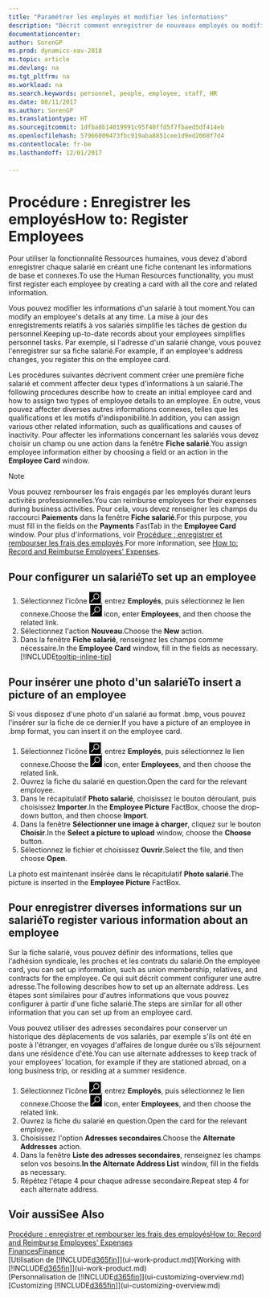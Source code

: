```yaml
---
title: "Paramétrer les employés et modifier les informations"
description: "Décrit comment enregistrer de nouveaux employés ou modifier les informations concernant ceux existants."
documentationcenter: 
author: SorenGP
ms.prod: dynamics-nav-2018
ms.topic: article
ms.devlang: na
ms.tgt_pltfrm: na
ms.workload: na
ms.search.keywords: personnel, people, employee, staff, HR
ms.date: 08/11/2017
ms.author: SorenGP
ms.translationtype: HT
ms.sourcegitcommit: 1dfba8b14019991c95f40ffd5f7fbaed5df414eb
ms.openlocfilehash: 57966009473fbc919aba8851cee1d9ed2068f7d4
ms.contentlocale: fr-be
ms.lasthandoff: 12/01/2017

---
```

# <a name="how-to-register-employees"></a><span data-ttu-id="a77ec-103">Procédure : Enregistrer les employés</span><span class="sxs-lookup"><span data-stu-id="a77ec-103">How to: Register Employees</span></span>
<span data-ttu-id="a77ec-104">Pour utiliser la fonctionnalité Ressources humaines, vous devez d'abord enregistrer chaque salarié en créant une fiche contenant les informations de base et connexes.</span><span class="sxs-lookup"><span data-stu-id="a77ec-104">To use the Human Resources functionality, you must first register each employee by creating a card with all the core and related information.</span></span>

<span data-ttu-id="a77ec-105">Vous pouvez modifier les informations d'un salarié à tout moment.</span><span class="sxs-lookup"><span data-stu-id="a77ec-105">You can modify an employee's details at any time.</span></span> <span data-ttu-id="a77ec-106">La mise à jour des enregistrements relatifs à vos salariés simplifie les tâches de gestion du personnel.</span><span class="sxs-lookup"><span data-stu-id="a77ec-106">Keeping up-to-date records about your employees simplifies personnel tasks.</span></span> <span data-ttu-id="a77ec-107">Par exemple, si l'adresse d'un salarié change, vous pouvez l'enregistrer sur sa fiche salarié.</span><span class="sxs-lookup"><span data-stu-id="a77ec-107">For example, if an employee's address changes, you register this on the employee card.</span></span>

<span data-ttu-id="a77ec-108">Les procédures suivantes décrivent comment créer une première fiche salarié et comment affecter deux types d'informations à un salarié.</span><span class="sxs-lookup"><span data-stu-id="a77ec-108">The following procedures describe how to create an initial employee card and how to assign two types of employee details to an employee.</span></span> <span data-ttu-id="a77ec-109">En outre, vous pouvez affecter diverses autres informations connexes, telles que les qualifications et les motifs d'indisponibilité.</span><span class="sxs-lookup"><span data-stu-id="a77ec-109">In addition, you can assign various other related information, such as qualifications and causes of inactivity.</span></span> <span data-ttu-id="a77ec-110">Pour affecter les informations concernant les salariés vous devez choisir un champ ou une action dans la fenêtre **Fiche salarié**.</span><span class="sxs-lookup"><span data-stu-id="a77ec-110">You assign employee information either by choosing a field or an action in the **Employee Card** window.</span></span>

> [!NOTE]  
> <span data-ttu-id="a77ec-111">Vous pouvez rembourser les frais engagés par les employés durant leurs activités professionnelles.</span><span class="sxs-lookup"><span data-stu-id="a77ec-111">You can reimburse employees for their expenses during business activities.</span></span> <span data-ttu-id="a77ec-112">Pour cela, vous devez renseigner les champs du raccourci **Paiements** dans la fenêtre **Fiche salarié**.</span><span class="sxs-lookup"><span data-stu-id="a77ec-112">For this purpose, you must fill in the fields on the **Payments** FastTab in the **Employee Card** window.</span></span> <span data-ttu-id="a77ec-113">Pour plus d'informations, voir [Procédure : enregistrer et rembourser les frais des employés](finance-how-record-reimburse-employee-expenses.md).</span><span class="sxs-lookup"><span data-stu-id="a77ec-113">For more information, see [How to: Record and Reimburse Employees' Expenses](finance-how-record-reimburse-employee-expenses.md).</span></span>

## <a name="to-set-up-an-employee"></a><span data-ttu-id="a77ec-114">Pour configurer un salarié</span><span class="sxs-lookup"><span data-stu-id="a77ec-114">To set up an employee</span></span>
1. <span data-ttu-id="a77ec-115">Sélectionnez l'icône ![Page ou état pour la recherche](media/ui-search/search_small.png "icône Page ou état pour la recherche"), entrez **Employés**, puis sélectionnez le lien connexe.</span><span class="sxs-lookup"><span data-stu-id="a77ec-115">Choose the ![Search for Page or Report](media/ui-search/search_small.png "Search for Page or Report icon") icon, enter **Employees**, and then choose the related link.</span></span>
2. <span data-ttu-id="a77ec-116">Sélectionnez l'action **Nouveau**.</span><span class="sxs-lookup"><span data-stu-id="a77ec-116">Choose the **New** action.</span></span>
3. <span data-ttu-id="a77ec-117">Dans la fenêtre **Fiche salarié**, renseignez les champs comme nécessaire.</span><span class="sxs-lookup"><span data-stu-id="a77ec-117">In the **Employee Card** window, fill in the fields as necessary.</span></span> [!INCLUDE[tooltip-inline-tip](includes/tooltip-inline-tip_md.md)]

## <a name="to-insert-a-picture-of-an-employee"></a><span data-ttu-id="a77ec-118">Pour insérer une photo d'un salarié</span><span class="sxs-lookup"><span data-stu-id="a77ec-118">To insert a picture of an employee</span></span>
<span data-ttu-id="a77ec-119">Si vous disposez d'une photo d'un salarié au format .bmp, vous pouvez l'insérer sur la fiche de ce dernier.</span><span class="sxs-lookup"><span data-stu-id="a77ec-119">If you have a picture of an employee in .bmp format, you can insert it on the employee card.</span></span>

1. <span data-ttu-id="a77ec-120">Sélectionnez l'icône ![Page ou état pour la recherche](media/ui-search/search_small.png "icône Page ou état pour la recherche"), entrez **Employés**, puis sélectionnez le lien connexe.</span><span class="sxs-lookup"><span data-stu-id="a77ec-120">Choose the ![Search for Page or Report](media/ui-search/search_small.png "Search for Page or Report icon") icon, enter **Employees**, and then choose the related link.</span></span>
2. <span data-ttu-id="a77ec-121">Ouvrez la fiche du salarié en question.</span><span class="sxs-lookup"><span data-stu-id="a77ec-121">Open the card for the relevant employee.</span></span>
3. <span data-ttu-id="a77ec-122">Dans le récapitulatif **Photo salarié**, choisissez le bouton déroulant, puis choisissez **Importer**.</span><span class="sxs-lookup"><span data-stu-id="a77ec-122">In the **Employee Picture** FactBox, choose the drop-down button, and then choose **Import**.</span></span>
4. <span data-ttu-id="a77ec-123">Dans la fenêtre **Sélectionner une image à charger**, cliquez sur le bouton **Choisir**.</span><span class="sxs-lookup"><span data-stu-id="a77ec-123">In the **Select a picture to upload** window, choose the **Choose** button.</span></span>
5. <span data-ttu-id="a77ec-124">Sélectionnez le fichier et choisissez **Ouvrir**.</span><span class="sxs-lookup"><span data-stu-id="a77ec-124">Select the file, and then choose **Open**.</span></span>

<span data-ttu-id="a77ec-125">La photo est maintenant insérée dans le récapitulatif **Photo salarié**.</span><span class="sxs-lookup"><span data-stu-id="a77ec-125">The picture is inserted in the **Employee Picture** FactBox.</span></span>

## <a name="to-register-various-information-about-an-employee"></a><span data-ttu-id="a77ec-126">Pour enregistrer diverses informations sur un salarié</span><span class="sxs-lookup"><span data-stu-id="a77ec-126">To register various information about an employee</span></span>
<span data-ttu-id="a77ec-127">Sur la fiche salarié, vous pouvez définir des informations, telles que l'adhésion syndicale, les proches et les contrats du salarié.</span><span class="sxs-lookup"><span data-stu-id="a77ec-127">On the employee card, you can set up information, such as union membership, relatives, and contracts for the employee.</span></span> <span data-ttu-id="a77ec-128">Ce qui suit décrit comment configurer une autre adresse.</span><span class="sxs-lookup"><span data-stu-id="a77ec-128">The following describes how to set up an alternate address.</span></span> <span data-ttu-id="a77ec-129">Les étapes sont similaires pour d'autres informations que vous pouvez configurer à partir d'une fiche salarié.</span><span class="sxs-lookup"><span data-stu-id="a77ec-129">The steps are similar for all other information that you can set up from an employee card.</span></span>

<span data-ttu-id="a77ec-130">Vous pouvez utiliser des adresses secondaires pour conserver un historique des déplacements de vos salariés, par exemple s'ils ont été en poste à l'étranger, en voyages d'affaires de longue durée ou s'ils séjournent dans une résidence d'été.</span><span class="sxs-lookup"><span data-stu-id="a77ec-130">You can use alternate addresses to keep track of your employees’ location, for example if they are stationed abroad, on a long business trip, or residing at a summer residence.</span></span>

1. <span data-ttu-id="a77ec-131">Sélectionnez l'icône ![Page ou état pour la recherche](media/ui-search/search_small.png "icône Page ou état pour la recherche"), entrez **Employés**, puis sélectionnez le lien connexe.</span><span class="sxs-lookup"><span data-stu-id="a77ec-131">Choose the ![Search for Page or Report](media/ui-search/search_small.png "Search for Page or Report icon") icon, enter **Employees**, and then choose the related link.</span></span>
2. <span data-ttu-id="a77ec-132">Ouvrez la fiche du salarié en question.</span><span class="sxs-lookup"><span data-stu-id="a77ec-132">Open the card for the relevant employee.</span></span>
3. <span data-ttu-id="a77ec-133">Choisissez l'option **Adresses secondaires**.</span><span class="sxs-lookup"><span data-stu-id="a77ec-133">Choose the **Alternate Addresses** action.</span></span>
4. <span data-ttu-id="a77ec-134">Dans la fenêtre **Liste des adresses secondaires**, renseignez les champs selon vos besoins.</span><span class="sxs-lookup"><span data-stu-id="a77ec-134">**In the Alternate Address List** window, fill in the fields as necessary.</span></span>
5. <span data-ttu-id="a77ec-135">Répétez l'étape 4 pour chaque adresse secondaire.</span><span class="sxs-lookup"><span data-stu-id="a77ec-135">Repeat step 4 for each alternate address.</span></span>

## <a name="see-also"></a><span data-ttu-id="a77ec-136">Voir aussi</span><span class="sxs-lookup"><span data-stu-id="a77ec-136">See Also</span></span>
[<span data-ttu-id="a77ec-137">Procédure : enregistrer et rembourser les frais des employés</span><span class="sxs-lookup"><span data-stu-id="a77ec-137">How to: Record and Reimburse Employees' Expenses</span></span>](finance-how-record-reimburse-employee-expenses.md)  
[<span data-ttu-id="a77ec-138">Finances</span><span class="sxs-lookup"><span data-stu-id="a77ec-138">Finance</span></span>](finance.md)  
<span data-ttu-id="a77ec-139">[Utilisation de [!INCLUDE[d365fin](includes/d365fin_md.md)]](ui-work-product.md)</span><span class="sxs-lookup"><span data-stu-id="a77ec-139">[Working with [!INCLUDE[d365fin](includes/d365fin_md.md)]](ui-work-product.md)</span></span>  
<span data-ttu-id="a77ec-140">[Personnalisation de [!INCLUDE[d365fin](includes/d365fin_md.md)]](ui-customizing-overview.md)</span><span class="sxs-lookup"><span data-stu-id="a77ec-140">[Customizing [!INCLUDE[d365fin](includes/d365fin_md.md)]](ui-customizing-overview.md)</span></span>

